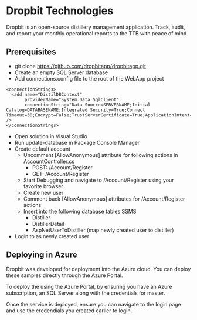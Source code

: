 # Dropbit Technologies
Dropbit is an open-source distillery management application. Track, audit, and report your monthly operational reports to the TTB with peace of mind.

## Prerequisites
- git clone https://github.com/dropbitapp/dropbitapp.git
- Create an empty SQL Server database
- Add connections.config file to the root of the WebApp project
> 
```
<connectionStrings>
  <add name="DistilDBContext"
       providerName="System.Data.SqlClient" 
       connectionString="Data Source=SERVERNAME;Initial Catalog=DATABASENAME;Integrated Security=True;Connect Timeout=30;Encrypt=False;TrustServerCertificate=True;ApplicationIntent=ReadWrite;MultiSubnetFailover=False" />
</connectionStrings>
```
- Open solution in Visual Studio
- Run update-database in Package Console Manager
- Create default account
  - Uncomment [AllowAnonymous] attribute for following actions in AccountController.cs
    - POST: /Account/Register
    - GET: /Account/Register
  - Start Debugging and navigate to /Account/Register using your favorite browser
  - Create new user
  - Comment back [AllowAnonymous] attributes for /Account/Register actions
  - Insert into the following database tables SSMS
    - Distiller
    - DistillerDetail
    - AspNetUserToDistiller (map newly created user to distiller)
- Login to as newly created user

## Deploying in Azure

Dropbit was developed for deployment into the Azure cloud. You can deploy these samples directly through the Azure Portal.

To deploy the using the Azure Portal, by ensuring you have an Azure subscription, an SQL Server along with the credentials for master.

Once the service is deployed, ensure you can navigate to the login page and use the credendials you created earlier to login.
